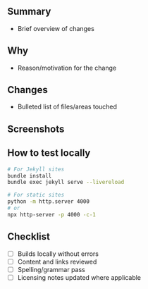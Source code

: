 ## Summary
- Brief overview of changes

## Why
- Reason/motivation for the change

## Changes
- Bulleted list of files/areas touched

## Screenshots
<!-- optional -->

## How to test locally
```bash
# For Jekyll sites
bundle install
bundle exec jekyll serve --livereload

# For static sites
python -m http.server 4000
# or
npx http-server -p 4000 -c-1
```

## Checklist
- [ ] Builds locally without errors
- [ ] Content and links reviewed
- [ ] Spelling/grammar pass
- [ ] Licensing notes updated where applicable
